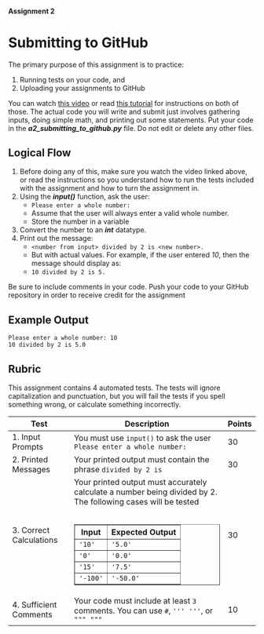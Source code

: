 #### Assignment 2
# Submitting to GitHub
The primary purpose of this assignment is to practice:
1. Running tests on your code, and
2. Uploading your assignments to GitHub

You can watch [this video](https://www.youtube.com) or read [this tutorial](https://www.google.com) for instructions on both of those. The actual code you will write and submit just involves gathering inputs, doing simple math, and printing out some statements. Put your code in the ***a2_submitting_to_github.py*** file. Do not edit or delete any other files.

## Logical Flow
1. Before doing any of this, make sure you watch the video linked above, or read the instructions so you understand how to run the tests included with the assignment and how to turn the assignment in.
2. Using the ***input()*** function, ask the user:
    - `Please enter a whole number: `
    - Assume that the user will always enter a valid whole number.
    - Store the number in a variable
3. Convert the number to an ***int*** datatype.
4. Print out the message:
    - `<number from input> divided by 2 is <new number>.`
    - But with actual values. For example, if the user entered *10*, then the message should display as:
    - `10 divided by 2 is 5.`


Be sure to include comments in your code. Push your code to your GitHub repository in order to receive credit for the assignment

## Example Output

```
Please enter a whole number: 10
10 divided by 2 is 5.0
```

## Rubric
This assignment contains 4 automated tests. The tests will ignore capitalization and punctuation, but you will fail the tests if you spell something wrong, or calculate something incorrectly.
<table>
<thead>
    <tr>
        <th>Test</th>
        <th>Description</th>
        <th>Points</th>
    </tr>
</thead>
<tbody>
    <tr>
        <td>1. Input Prompts</td>
        <td>You must use <code>input()</code> to ask the user <code>Please enter a whole number:</code></td>
        <td>30</td>
    </tr>
    <tr>
        <td>2. Printed Messages</td>
        <td>Your printed output must contain the phrase <code>divided by 2 is</code></td>
        <td>30</td>
    </tr>
    <tr>
        <td>3. Correct Calculations</td>
        <td>Your printed output must accurately calculate a number being divided by 2.
        The following cases will be tested<br><br>
        <table border="1">
          <thead>
            <tr>
              <th>Input</th>
              <th>Expected Output</th>
            </tr>
          </thead>
          <tbody>
            <tr>
              <td><code>'10'</code></td>
              <td><code>'5.0'</code></td>
            </tr>
            <tr>
              <td><code>'0'</code></td>
              <td><code>'0.0'</code></td>
            </tr>
            <tr>
              <td><code>'15'</code></td>
              <td><code>'7.5'</code></td>
            </tr>
            <tr>
              <td><code>'-100'</code></td>
              <td><code>'-50.0'</code></td>
            </tr>
          </tbody>
        </table>
        </td>
        <td>30</td>
    </tr>
    <tr>
        <td>4. Sufficient Comments </td>
        <td>Your code must include at least <code>3</code> comments. You can use <code>#</code>, <code>''' '''</code>, or <code>""" """</code></td>
        <td>10</td>
    </tr>
</tbody>
</table>